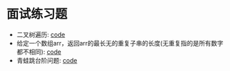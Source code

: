 # 面试练习题

- 二叉树遍历: [code](binaryTree/main.go)
- 给定一个数组arr，返回arr的最长无的重复子串的长度(无重复指的是所有数字都不相同): [code](array/main.go)
- 青蛙跳台阶问题: [code](other/code/frogSteps.go)